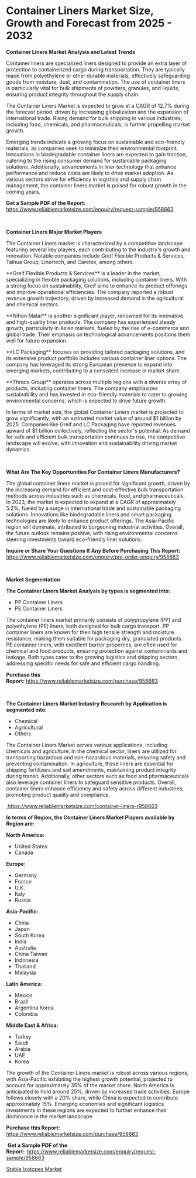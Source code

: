 <p><h1>Container Liners Market Size, Growth and Forecast from 2025 - 2032</h1></p><p><strong>Container Liners Market Analysis and Latest Trends</strong></p>
<p><p>Container liners are specialized liners designed to provide an extra layer of protection to containerized cargo during transportation. They are typically made from polyethylene or other durable materials, effectively safeguarding goods from moisture, dust, and contamination. The use of container liners is particularly vital for bulk shipments of powders, granules, and liquids, ensuring product integrity throughout the supply chain.</p><p>The Container Liners Market is expected to grow at a CAGR of 12.7% during the forecast period, driven by increasing globalization and the expansion of international trade. Rising demand for bulk shipping in various industries, including food, chemicals, and pharmaceuticals, is further propelling market growth. </p><p>Emerging trends indicate a growing focus on sustainable and eco-friendly materials, as companies seek to minimize their environmental footprint. Innovations in biodegradable container liners are expected to gain traction, catering to the rising consumer demand for sustainable packaging solutions. Additionally, advancements in liner technology that enhance performance and reduce costs are likely to drive market adoption. As various sectors strive for efficiency in logistics and supply chain management, the container liners market is poised for robust growth in the coming years.</p></p>
<p><strong>Get a Sample PDF of the Report:&nbsp;</strong> <a href="https://www.reliablemarketsize.com/enquiry/request-sample/958663?utm_campaign=3537&utm_medium=2&utm_source=Github&utm_content=ia&utm_term=02042025&utm_id=container-liners">https://www.reliablemarketsize.com/enquiry/request-sample/958663</a></p>
<p>&nbsp;</p>
<p><strong>Container Liners Major Market Players</strong></p>
<p><p>The Container Liners market is characterized by a competitive landscape featuring several key players, each contributing to the industry's growth and innovation. Notable companies include Greif Flexible Products & Services, Taihua Group, Linertech, and Caretex, among others.</p><p>**Greif Flexible Products & Services** is a leader in the market, specializing in flexible packaging solutions, including container liners. With a strong focus on sustainability, Greif aims to enhance its product offerings and improve operational efficiencies. The company reported a robust revenue growth trajectory, driven by increased demand in the agricultural and chemical sectors.</p><p>**Nihon Matai** is another significant player, renowned for its innovative and high-quality liner products. The company has experienced steady growth, particularly in Asian markets, fueled by the rise of e-commerce and global trade. Their emphasis on technological advancements positions them well for future expansion.</p><p>**LC Packaging** focuses on providing tailored packaging solutions, and its extensive product portfolio includes various container liner options. The company has leveraged its strong European presence to expand into emerging markets, contributing to a consistent increase in market share.</p><p>**Thrace Group** operates across multiple regions with a diverse array of products, including container liners. The company emphasizes sustainability and has invested in eco-friendly materials to cater to growing environmental concerns, which is expected to drive future growth.</p><p>In terms of market size, the global Container Liners market is projected to grow significantly, with an estimated market value of around $1 billion by 2025. Companies like Greif and LC Packaging have reported revenues upward of $1 billion collectively, reflecting the sector's potential. As demand for safe and efficient bulk transportation continues to rise, the competitive landscape will evolve, with innovation and sustainability driving market dynamics.</p></p>
<p>&nbsp;</p>
<p><strong>What Are The Key Opportunities For Container Liners Manufacturers?</strong></p>
<p><p>The global container liners market is poised for significant growth, driven by the increasing demand for efficient and cost-effective bulk transportation methods across industries such as chemicals, food, and pharmaceuticals. In 2023, the market is expected to expand at a CAGR of approximately 5.2%, fueled by a surge in international trade and sustainable packaging solutions. Innovations like biodegradable liners and smart packaging technologies are likely to enhance product offerings. The Asia-Pacific region will dominate, attributed to burgeoning industrial activities. Overall, the future outlook remains positive, with rising environmental concerns steering investments toward eco-friendly liner solutions.</p></p>
<p><strong>Inquire or Share Your Questions If Any Before Purchasing This Report:</strong> <a href="https://www.reliablemarketsize.com/enquiry/pre-order-enquiry/958663?utm_campaign=3537&utm_medium=2&utm_source=Github&utm_content=ia&utm_term=02042025&utm_id=container-liners">https://www.reliablemarketsize.com/enquiry/pre-order-enquiry/958663</a></p>
<p>&nbsp;</p>
<p><strong>Market Segmentation</strong></p>
<p><strong>The Container Liners Market Analysis by types is segmented into:</strong></p>
<p><ul><li>PP Container Liners</li><li>PE Container Liners</li></ul></p>
<p><p>The container liners market primarily consists of polypropylene (PP) and polyethylene (PE) liners, both designed for bulk cargo transport. PP container liners are known for their high tensile strength and moisture resistance, making them suitable for packaging dry, granulated products. PE container liners, with excellent barrier properties, are often used for chemical and food products, ensuring protection against contaminants and leakage. Both types cater to the growing logistics and shipping sectors, addressing specific needs for safe and efficient cargo handling.</p></p>
<p><strong>Purchase this Report:&nbsp;</strong><a href="https://www.reliablemarketsize.com/purchase/958663?utm_campaign=3537&utm_medium=2&utm_source=Github&utm_content=ia&utm_term=02042025&utm_id=container-liners">https://www.reliablemarketsize.com/purchase/958663</a></p>
<p>&nbsp;</p>
<p><strong>The Container Liners Market Industry Research by Application is segmented into:</strong></p>
<p><ul><li>Chemical</li><li>Agricultural</li><li>Others</li></ul></p>
<p><p>The Container Liners Market serves various applications, including chemicals and agriculture. In the chemical sector, liners are utilized for transporting hazardous and non-hazardous materials, ensuring safety and preventing contamination. In agriculture, these liners are essential for shipping fertilizers and soil amendments, maintaining product integrity during transit. Additionally, other sectors such as food and pharmaceuticals also leverage container liners to safeguard sensitive products. Overall, container liners enhance efficiency and safety across different industries, promoting product quality and compliance.</p></p>
<p><a href="https://www.reliablemarketsize.com/container-liners-r958663?utm_campaign=3537&utm_medium=2&utm_source=Github&utm_content=ia&utm_term=02042025&utm_id=container-liners">&nbsp;https://www.reliablemarketsize.com/container-liners-r958663</a></p>
<p><strong>In terms of Region, the Container Liners Market Players available by Region are:</strong></p>
<p>
    <p> <strong> North America: </strong>
        <ul>
            <li>United States</li>
            <li>Canada</li>
        </ul>
        </p> 
    <p> <strong> Europe: </strong>
        <ul>
            <li>Germany</li>
            <li>France</li>
            <li>U.K.</li>
            <li>Italy</li>
            <li>Russia</li>
        </ul>
        </p> 
    <p> <strong> Asia-Pacific: </strong>
        <ul>
            <li>China</li>
            <li>Japan</li>
            <li>South Korea</li>
            <li>India</li>
            <li>Australia</li>
            <li>China Taiwan</li>
            <li>Indonesia</li>
            <li>Thailand</li>
            <li>Malaysia</li>
        </ul>
        </p> 
    <p> <strong> Latin America: </strong>
        <ul>
            <li>Mexico</li>
            <li>Brazil</li>
            <li>Argentina Korea</li>
            <li>Colombia</li>
        </ul>
        </p> 
    <p> <strong> Middle East & Africa: </strong>
        <ul>
            <li>Turkey</li>
            <li>Saudi</li>
            <li>Arabia</li>
            <li>UAE</li>
            <li>Korea</li>
        </ul>
    </p>
    </p>
<p><p>The growth of the Container Liners market is robust across various regions, with Asia-Pacific exhibiting the highest growth potential, projected to account for approximately 35% of the market share. North America is anticipated to hold around 25%, driven by increased trade activities. Europe follows closely with a 20% share, while China is expected to contribute approximately 15%. Emerging economies and significant logistics investments in these regions are expected to further enhance their dominance in the market landscape.</p></p>
<p><strong>Purchase this Report: </strong><a href="https://www.reliablemarketsize.com/purchase/958663?utm_campaign=3537&utm_medium=2&utm_source=Github&utm_content=ia&utm_term=02042025&utm_id=container-liners">https://www.reliablemarketsize.com/purchase/958663</a></p>
<p>&nbsp;<strong>Get a Sample PDF of the Report:&nbsp;&nbsp;</strong><a href="https://www.reliablemarketsize.com/enquiry/request-sample/958663?utm_campaign=3537&utm_medium=2&utm_source=Github&utm_content=ia&utm_term=02042025&utm_id=container-liners">https://www.reliablemarketsize.com/enquiry/request-sample/958663</a></p>
<p><strong></strong></p>
<p><p><a href="https://github.com/iquiseeboli/Market-Research-Report-List-1/blob/main/stable-isotopes-market.md?utm_campaign=3537&utm_medium=2&utm_source=Github&utm_content=ia&utm_term=02042025&utm_id=container-liners">Stable Isotopes Market</a></p></p>